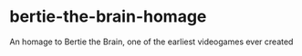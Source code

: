 # bertie-the-brain-homage
An homage to Bertie the Brain, one of the earliest videogames ever created
